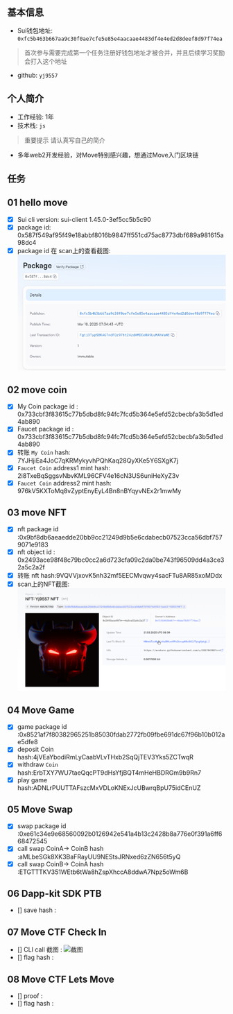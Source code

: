 ## 基本信息
- Sui钱包地址: `0xfc5b463b667aa9c30f0ae7cfe5e85e4aacaae4483df4e4ed2d8deef8d97f74ea`
> 首次参与需要完成第一个任务注册好钱包地址才被合并，并且后续学习奖励会打入这个地址
- github: `yj9557`

## 个人简介
- 工作经验: 1年
- 技术栈: `js` 
> 重要提示 请认真写自己的简介
- 多年web2开发经验，对Move特别感兴趣，想通过Move入门区块链

## 任务

##   01 hello move  
- [x] Sui cli version: sui-client 1.45.0-3ef5cc5b5c90
- [x] package id: 0x587f549af95f49e18abbf8016b9847ff551cd75ac8773dbf689a981615a98dc4
- [x] package id 在 scan上的查看截图:![Scan截图](./images/task1.png)

##   02 move coin
- [x] My Coin package id : 0x733cbf3f83615c77b5dbd8fc94fc7fcd5b364e5efd52cbecbfa3b5d1ed4ab890
- [x] Faucet package id : 0x733cbf3f83615c77b5dbd8fc94fc7fcd5b364e5efd52cbecbfa3b5d1ed4ab890
- [x] 转账 `My Coin` hash: 7YJHjiEa4JoC7qKRMykyvhPQhKaq28QyXKe5Y6SXgK7j
- [x] `Faucet Coin` address1 mint hash: 2i8TxeBqSggsvNbvKML96CFV4e16cN3US6uniHeXyZ3v
- [x] `Faucet Coin` address2 mint hash: 976kV5KXToMq8vZyptEnyEyL4Bn8nBYqyvNEx2r1mwMy

##   03 move NFT
- [x] nft package id :0x9bf8db6aeaedde20bb9cc21249d9b5e6cdabecb07523cca56dbf7579071e9183
- [x] nft object id : 0x2493ace98f48c79bc0cc2a6d723cfa09c2da0be743f96509dd4a3ce32a5c2a2f
- [x] 转账 nft  hash:9VQVVjxovK5nh32mf5EECMvqwy4sacFTu8AR85xoMDdx
- [x] scan上的NFT截图:![Scan截图](./images/task3.png)

##   04 Move Game
- [x] game package id :0x8521af7f80382965251b85030fdab2772fb09fbe691dc67f96b10b012ae5dfe8
- [x] deposit Coin hash:4jVEaYbodiRmLyCaabVLvTHxb2SqQjTEV3Yks5ZCTwqR
- [x] withdraw `Coin` hash:ErbTXY7WU7taeQqcPT9dHsYfjBQT4mHeHBDRGm9b9Rn7
- [x] play game hash:ADNLrPUUTTAFszcMxVDLoKNExJcUBwrqBpU75idCEnUZ

##   05 Move Swap
- [x] swap package id :0xe61c34e9e68560092b0126942e541a4b13c2428b8a776e0f391a6ff668472545
- [x] call swap CoinA-> CoinB  hash :aMLbeSGk8XK3BaFRayUU9NEStsJRNxed6zZN656t5yQ
- [x] call swap CoinB-> CoinA  hash :ETGTTTKV351WEtb6tWa8hZspXhccA8ddwA7Npz5oWm6B

##   06 Dapp-kit SDK PTB
- [] save hash :

##   07 Move CTF Check In
- [] CLI call 截图 : ![截图](./images/你的图片地址)
- [] flag hash :

##   08 Move CTF Lets Move
- [] proof : 
- [] flag hash :

